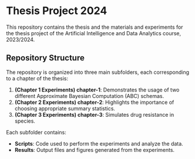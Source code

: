 # Thesis Project 2024

This repository contains the thesis and the materials and experiments for the thesis project of the Artificial Intelligence and Data Analytics course, 2023/2024.

## Repository Structure

The repository is organized into three main subfolders, each corresponding to a chapter of the thesis:

1. **(Chapter 1 Experiments) chapter-1**: Demonstrates the usage of two different Approximate Bayesian Computation (ABC) schemas.
2. **(Chapter 2 Experiments) chapter-2**: Highlights the importance of choosing appropriate summary statistics.
3. **(Chapter 3 Experiments) chapter-3**: Simulates drug resistance in species.

Each subfolder contains:
- **Scripts**: Code used to perform the experiments and analyze the data.
- **Results**: Output files and figures generated from the experiments.
